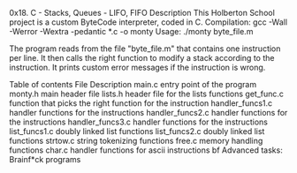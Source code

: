 0x18. C - Stacks, Queues - LIFO, FIFO
Description
This Holberton School project is a custom ByteCode interpreter, coded in C. Compilation: gcc -Wall -Werror -Wextra -pedantic *.c -o monty Usage: ./monty byte_file.m

The program reads from the file "byte_file.m" that contains one instruction per line. It then calls the right function to modify a stack according to the instruction. It prints custom error messages if the instruction is wrong.

Table of contents
File  Description
main.c	entry point of the program
monty.h	main header file
lists.h	header file for the lists functions
get_func.c     function that picks the right function for the instruction
handler_funcs1.c	handler functions for the instructions
handler_funcs2.c	handler functions for the instructions
handler_funcs3.c	handler functions for the instructions
list_funcs1.c		doubly linked list functions
list_funcs2.c		doubly linked list functions
strtow.c		string tokenizing functions
free.c			memory handling functions
char.c			handler functions for ascii instructions
bf			Advanced tasks: Brainf*ck programs